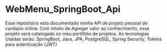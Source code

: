 # WebMenu_SpringBoot_Api
Esse repositório esta documentado minha API de projeto pessoal de cardápio online. Com intuito de Agregar valor ao conhecimento, esse projeto será catalogado no meu portifólio de projetos. As tecnologias Usadas serão: SpringBoot, Java, JPA, PostgreSQL, Spring Security, Tokens para autenticação (JWT)
